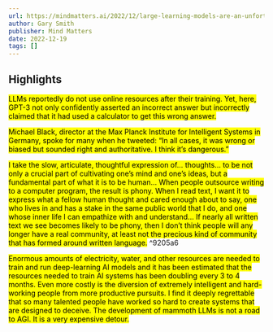 ```yaml
---
url: https://mindmatters.ai/2022/12/large-learning-models-are-an-unfortunate-detour-in-ai/
author: Gary Smith
publisher: Mind Matters
date: 2022-12-19
tags: []
---
```


## Highlights
<mark>LLMs reportedly do not use online resources after their training. Yet, here, GPT-3 not only confidently asserted an incorrect answer but incorrectly claimed that it had used a calculator to get this wrong answer.</mark>

<mark>Michael Black, director at the Max Planck Institute for Intelligent Systems in Germany, spoke for many when he tweeted: “In all cases, it was wrong or biased but sounded right and authoritative. I think it’s dangerous.”</mark>

<mark>I take the slow, articulate, thoughtful expression of… thoughts… to be not only a crucial part of cultivating one’s mind and one’s ideas, but a fundamental part of what it is to be human… When people outsource writing to a computer program, the result is phony. When I read text, I want it to express what a fellow human thought and cared enough about to say, one who lives in and has a stake in the same public world that I do, and one whose inner life I can empathize with and understand… If nearly all written text we see becomes likely to be phony, then I don’t think people will any longer have a real community, at least not the precious kind of community that has formed around written language.</mark> ^9205a6

<mark>Enormous amounts of electricity, water, and other resources are needed to train and run deep-learning AI models and it has been estimated that the resources needed to train AI systems has been doubling every 3 to 4 months. Even more costly is the diversion of extremely intelligent and hard-working people from more productive pursuits. I find it deeply regrettable that so many talented people have worked so hard to create systems that are designed to deceive. The development of mammoth LLMs is not a road to AGI. It is a very expensive detour.</mark>

